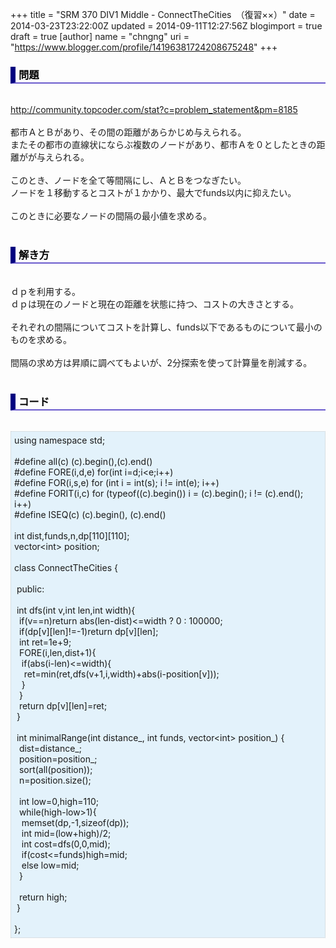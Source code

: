 +++
title = "SRM 370 DIV1 Middle - ConnectTheCities　（復習××）"
date = 2014-03-23T23:22:00Z
updated = 2014-09-11T12:27:56Z
blogimport = true 
draft = true
[author]
	name = "chngng"
	uri = "https://www.blogger.com/profile/14196381724208675248"
+++

<div dir="ltr" style="text-align: left;" trbidi="on"><h3 style="border-bottom: 2px solid slateblue; border-left: 8px solid navy; color: black; padding: 0px 0px 1px 5px;">問題 </h3><br /><a href="http://community.topcoder.com/stat?c=problem_statement&amp;pm=8185" target="_blank">http://community.topcoder.com/stat?c=problem_statement&amp;pm=8185</a><br /><br />都市ＡとＢがあり、その間の距離があらかじめ与えられる。<br />またその都市の直線状にならぶ複数のノードがあり、都市Ａを０としたときの距離がが与えられる。<br /><br />このとき、ノードを全て等間隔にし、ＡとＢをつなぎたい。<br />ノードを１移動するとコストが１かかり、最大でfunds以内に抑えたい。<br /><br />このときに必要なノードの間隔の最小値を求める。<br /><br /><h3 style="border-bottom: 2px solid slateblue; border-left: 8px solid navy; color: black; padding: 0px 0px 1px 5px;">解き方 </h3><br />ｄｐを利用する。<br />ｄｐは現在のノードと現在の距離を状態に持つ、コストの大きさとする。<br /><br />それぞれの間隔についてコストを計算し、funds以下であるものについて最小のものを求める。<br /><br />間隔の求め方は昇順に調べてもよいが、2分探索を使って計算量を削減する。<br /><br /><h3 style="border-bottom: 2px solid slateblue; border-left: 8px solid navy; color: black; padding: 0px 0px 1px 5px;">コード </h3><br /><div style="background-color: #e3f2fb; border: 1px dotted #CCCCCC; padding: 5px;">using namespace std;<br /><br />#define all(c) (c).begin(),(c).end()<br />#define FORE(i,d,e) for(int i=d;i&lt;e;i++)<br />#define FOR(i,s,e) for (int i = int(s); i != int(e); i++)<br />#define FORIT(i,c) for (typeof((c).begin()) i = (c).begin(); i != (c).end(); i++)<br />#define ISEQ(c) (c).begin(), (c).end()<br /><br />int dist,funds,n,dp[110][110];<br />vector&lt;int&gt; position;<br /><br />class ConnectTheCities {<br /><br /><span class="Apple-tab-span" style="white-space: pre;"> </span>public:<br /><br /><span class="Apple-tab-span" style="white-space: pre;"> </span>int dfs(int v,int len,int width){<br /><span class="Apple-tab-span" style="white-space: pre;">  </span>if(v==n)return abs(len-dist)&lt;=width ? 0 : 100000;<br /><span class="Apple-tab-span" style="white-space: pre;">  </span>if(dp[v][len]!=-1)return dp[v][len];<br /><span class="Apple-tab-span" style="white-space: pre;">  </span>int ret=1e+9;<br /><span class="Apple-tab-span" style="white-space: pre;">  </span>FORE(i,len,dist+1){<br /><span class="Apple-tab-span" style="white-space: pre;">   </span>if(abs(i-len)&lt;=width){<br /><span class="Apple-tab-span" style="white-space: pre;">    </span>ret=min(ret,dfs(v+1,i,width)+abs(i-position[v]));<br /><span class="Apple-tab-span" style="white-space: pre;">   </span>}<br /><span class="Apple-tab-span" style="white-space: pre;">  </span>}<br /><span class="Apple-tab-span" style="white-space: pre;">  </span>return dp[v][len]=ret;<br /><span class="Apple-tab-span" style="white-space: pre;"> </span>}<br /><br /><span class="Apple-tab-span" style="white-space: pre;"> </span>int minimalRange(int distance_, int funds, vector&lt;int&gt; position_) {<br /><span class="Apple-tab-span" style="white-space: pre;">  </span>dist=distance_;<br /><span class="Apple-tab-span" style="white-space: pre;">  </span>position=position_;<br /><span class="Apple-tab-span" style="white-space: pre;">  </span>sort(all(position));<br /><span class="Apple-tab-span" style="white-space: pre;">  </span>n=position.size();<br /><br /><span class="Apple-tab-span" style="white-space: pre;">  </span>int low=0,high=110;<br /><span class="Apple-tab-span" style="white-space: pre;">  </span>while(high-low&gt;1){<br /><span class="Apple-tab-span" style="white-space: pre;">   </span>memset(dp,-1,sizeof(dp));<br /><span class="Apple-tab-span" style="white-space: pre;">   </span>int mid=(low+high)/2;<br /><span class="Apple-tab-span" style="white-space: pre;">   </span>int cost=dfs(0,0,mid);<br /><span class="Apple-tab-span" style="white-space: pre;">   </span>if(cost&lt;=funds)high=mid;<br /><span class="Apple-tab-span" style="white-space: pre;">   </span>else low=mid;<br /><span class="Apple-tab-span" style="white-space: pre;">  </span>}<br /><br /><span class="Apple-tab-span" style="white-space: pre;">  </span>return high;<br /><span class="Apple-tab-span" style="white-space: pre;"> </span>}<br /><br />};</div></div>
